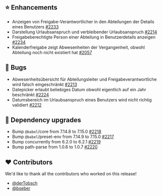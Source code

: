 ## ⭐ Enhancements

- Anzeigen von Freigabe-Verantwortlicher in den Abteilungen der Details eines Benutzers [#2233](https://github.com/synyx/urlaubsverwaltung/issues/2233)
- Darstellung Urlaubsanspruch und verbleibender Urlaubsanspruch [#2214](https://github.com/synyx/urlaubsverwaltung/issues/2214)
- Freigabeberechtigte Person einer Abteilung in Benutzerdetails anzeigen [#2234](https://github.com/synyx/urlaubsverwaltung/issues/2234)
- Kalenderfreigabe zeigt Abwesenheiten der Vergangenheit, obwohl Abteilung noch nicht existiert hat [#2057](https://github.com/synyx/urlaubsverwaltung/issues/2057)

## 🐞 Bugs

- Abwesenheitsübersicht für Abteilungsleiter und Freigabeverantwortliche wird falsch eingeschränkt [#2213](https://github.com/synyx/urlaubsverwaltung/issues/2213)
- Datepicker erlaubt beliebiges Datum obwohl eigentlich auf ein Jahr beschränkt [#2224](https://github.com/synyx/urlaubsverwaltung/issues/2224)
- Datumsbereich im Urlaubsanspruch eines Benutzers wird nicht richtig validiert [#2212](https://github.com/synyx/urlaubsverwaltung/issues/2212)

## 🔨 Dependency upgrades

- Bump `@babel`/core from 7.14.8 to 7.15.0 [#2218](https://github.com/synyx/urlaubsverwaltung/pull/2218)
- Bump `@babel`/preset-env from 7.14.9 to 7.15.0 [#2217](https://github.com/synyx/urlaubsverwaltung/pull/2217)
- Bump concurrently from 6.2.0 to 6.2.1 [#2219](https://github.com/synyx/urlaubsverwaltung/pull/2219)
- Bump path-parse from 1.0.6 to 1.0.7 [#2220](https://github.com/synyx/urlaubsverwaltung/pull/2220)

## ❤️ Contributors

We'd like to thank all the contributors who worked on this release!

- [@derTobsch](https://github.com/derTobsch)
- [@bseber](https://github.com/bseber)
